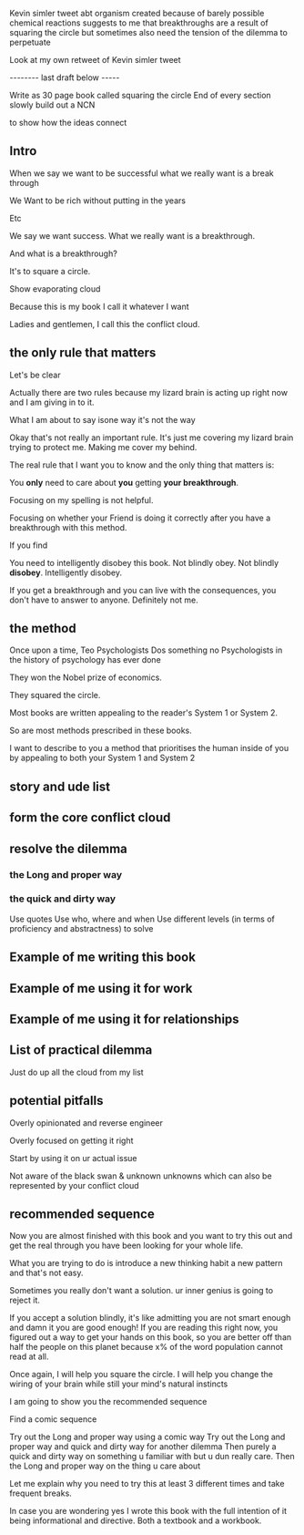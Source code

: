 Kevin simler tweet abt organism created because of barely possible chemical reactions suggests to me that breakthroughs are a result of squaring the circle but sometimes also need the tension of the dilemma to perpetuate

Look at my own retweet of Kevin simler tweet


-------- last draft below -----

Write as 30 page book called squaring the circle
End of every section slowly build out a NCN

to show how the ideas connect

## Intro

When we say we want to be successful what we really want is a break through

We Want to be rich without putting in the years 

Etc

We say we want success. What we really want is a breakthrough.

And what is a breakthrough?

It's to square a circle.

Show evaporating cloud

Because this is my book I call it whatever I want

Ladies and gentlemen, I call this the conflict cloud.

## the only rule that matters

Let's be clear

Actually there are two rules because my lizard brain is acting up right now and I am giving in to it.

What I am about to say isone way it's not the way

Okay that's not really an important rule. It's just me covering my lizard brain trying to protect me. Making me cover my behind.

The real rule that I want you to know and the only thing that matters is:

You **only** need to care about **you** getting **your breakthrough**.

Focusing on my spelling is not helpful.

Focusing on whether your Friend is doing it correctly after you have a breakthrough with this method.

If you find 

You need to intelligently disobey this book. Not blindly obey. Not blindly **disobey**. Intelligently disobey.

If you get a breakthrough and you can live with the consequences, you don't have to answer to anyone. Definitely not me.

## the method

Once upon a time, Teo Psychologists Dos something no Psychologists in the history of psychology has ever done 

They won the Nobel prize of economics.

They squared the circle.

Most books are written appealing to the reader's System 1 or System 2.

So are most methods prescribed in these books.

I want to describe to you a method that prioritises the human inside of you by appealing to both your System 1 and System 2

## story and ude list

## form the core conflict cloud

## resolve the dilemma

### the Long and proper way
### the quick and dirty way

Use quotes 
Use who, where and when
Use different levels (in terms of proficiency and abstractness) to solve

## Example of me writing this book 

## Example of me using it for work

## Example of me using it for relationships


## List of practical dilemma 

Just do up all the cloud from my list

## potential pitfalls

Overly opinionated and reverse engineer

Overly focused on getting it right

Start by using it on ur actual issue 

Not aware of the black swan & unknown unknowns which can also be represented by your conflict cloud

## recommended sequence 

Now you are almost finished with this book and you want to try this out and get the real through you have been looking for your whole life.

What you are trying to do is introduce a new thinking habit a new pattern and that's not easy.

Sometimes you really don't want a solution. ur inner genius is going to reject it. 

If you accept a solution blindly, it's like admitting you are not smart enough and damn it you are good enough! If you are reading this right now, you figured out a way to get your hands on this book, so you are better off than half the people on this planet because x% of the word population cannot read at all.

Once again, I will help you square the circle. I will help you change the wiring of your brain while still your mind's natural instincts

I am going to show you the recommended sequence

Find a comic sequence 

Try out the Long and proper way using a comic way
Try out the Long and proper way and quick and dirty way for another dilemma 
Then purely a quick and dirty way on something u familiar with but u dun really care.
Then the Long and proper way on the thing u care about 

Let me explain why you need to try this at least 3 different times and take frequent breaks.

In case you are wondering yes I wrote this book with the full intention of it being informational and directive. Both a textbook and a workbook.



